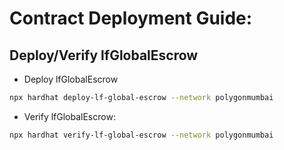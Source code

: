 # Contract Deployment Guide:

## Deploy/Verify lfGlobalEscrow

- Deploy lfGlobalEscrow

```sh
npx hardhat deploy-lf-global-escrow --network polygonmumbai 
```

- Verify lfGlobalEscrow:

```sh
npx hardhat verify-lf-global-escrow --network polygonmumbai
```
